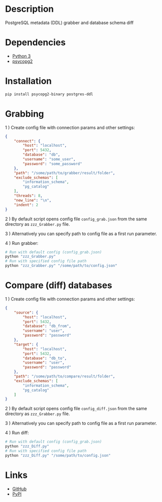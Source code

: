 # Description

PostgreSQL metadata (DDL) grabber and database schema diff

# Dependencies

* [Python 3](https://www.python.org/downloads/)
* [psycopg2](https://pypi.org/project/psycopg2/)

# Installation

```bash
pip install psycopg2-binary postgres-ddl
```

# Grabbing

1 ) Create config file with connection params and other settings:

```json
{
    "connect": {
        "host": "localhost",
        "port": 5432,
        "database": "db",
        "username": "some_user",
        "password": "some_password"
    },
    "path": "/some/path/to/grabber/result/folder",
    "exclude_schemas": [
        "information_schema",
        "pg_catalog"
    ],
    "threads": 8,
    "new_line": "\n",
    "indent": 2
}
```

2 ) By default script opens config file `config_grab.json` from the same directory as `zzz_Grabber.py` file.

3 ) Alternatively you can specify path to config file as a first run parameter.

4 ) Run grabber:

```bash
# Run with default config (config_grab.json)
python "zzz_Grabber.py"
# Run with specified config file path
python "zzz_Grabber.py" "/some/path/to/config.json"
```

# Compare (diff) databases

1 ) Create config file with connection params and other settings:

```json
{
    "source": {
        "host": "localhost",
        "port": 5432,
        "database": "db_from",
        "username": "user",
        "password": "password"
    },
    "target": {
        "host": "localhost",
        "port": 5432,
        "database": "db_to",
        "username": "user",
        "password": "password"
    },
    "path": "/some/path/to/compare/result/folder",
    "exclude_schemas": [
        "information_schema",
        "pg_catalog"
    ]
}
```

2 ) By default script opens config file `config_diff.json` from the same directory as `zzz_Grabber.py` file.

3 ) Alternatively you can specify path to config file as a first run parameter.

4 ) Run diff:

```bash
# Run with default config (config_grab.json)
python "zzz_Diff.py"
# Run with specified config file path
python "zzz_Diff.py" "/some/path/to/config.json"
```

# Links

* [GitHub](https://github.com/ish1mura/postgres_ddl)
* [PyPI](https://pypi.org/project/postgres-ddl/)
